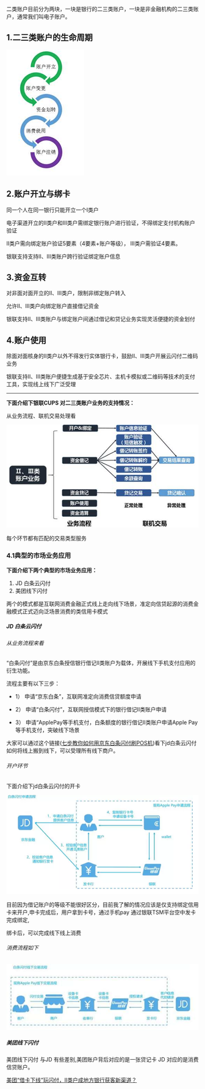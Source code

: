 二类账户目前分为两块，一块是银行的二三类账户，一块是非金融机构的二三类账户，通常我们叫电子账户。

## 1.二三类账户的生命周期

![](/assets/二三类账户生命周期.png)

## 2.账户开立与绑卡

同一个人在同一银行只能开立一个Ⅰ类户

电子渠道开立的Ⅱ类户和Ⅲ类户需绑定银行账户进行验证，不得绑定支付机构账户验证

Ⅱ类户需向绑定账户验证5要素（4要素+账户等级）， Ⅲ类户需验证4要素。

银联支持支持Ⅱ、Ⅲ类账户跨行验证绑定账户信息

## 3.资金互转

对非面对面开立的Ⅱ、Ⅲ类户，限制非绑定账户转入

允许Ⅱ、Ⅲ类户向绑定账户直接借记资金

银联支持Ⅱ、Ⅲ类账户与绑定账户间通过借记和贷记业务实现灵活便捷的资金划付

## 4.账户使用

除面对面核身的Ⅱ类户以外不得发行实体银行卡，鼓励Ⅱ、Ⅲ类户开展云闪付二维码业务

银联支持Ⅱ、Ⅲ类账户便捷生成基于安全芯片、主机卡模拟或二维码等技术的支付工具，实现线上线下广泛受理

---

**下面介绍下银联CUPS 对二三类账户业务的支持情况：**

从业务流程、联机交易处理看

![](/assets/account_biz.png)

每个环节都有匹配的交易类型服务

### 4.1**典型的市场业务应用**

**下面介绍下两个典型的市场业务应用：**

1. JD 白条云闪付 
2. 美团线下闪付

两个的模式都是互联网消费金融正式线上走向线下场景，准定向信贷起源的消费金融模式正式迈向泛场景消费的类信用卡模式

##### JD 白条云闪付

###### 从业务流程来看

“白条闪付”是由京东白条授信银行借记Ⅱ类账户为载体，开展线下手机支付应用的衍生功能。

流程主要有以下三步：

* 1） 申请“京东白条”，互联网准定向消费信贷额度申请

* 2） 申请“白条闪付”，互联网授信模式下的银行借记Ⅱ类账户申请

* 3） 申请“ApplePay等手机支付，白条额度的银行借记Ⅱ类账户申请Apple Pay等手机支付，突破线下场景

大家可以通过这个链接\([七步教你如何用京东白条闪付刷POS机](https://mp.weixin.qq.com/s?__biz=MzA3MjExMTA4Ng==&mid=2653358474&idx=1&sn=003d0db70be4d75b0d51fa3b63512d63&chksm=84f0ef0bb387661d0d866664eedc1ed6ca18d2c2e4ecbfc8aaab795f5f95476d829a84e9dae1&mpshare=1&scene=1&srcid=0609m9WvqxnJvrlrd8NNsLZm&key=ae110083100918b9bdb8299b16aec813cc15e4442a65f9122753db749ae4a091c7fb0304663fb2d7a2a55fabbb6bb0c68e82b035f4420fa7541c10b5d5c456ea8b2594055048538798e24a43cef9551a&ascene=0&uin=NDU2OTQwNTE1&devicetype=iMac+MacBookPro11%2C4+OSX+OSX+10.12.5+build%2816F73%29&version=12020810&nettype=WIFI&fontScale=100&pass_ticket=mojlvd0PTAD0dAFtbC9ZWBd5aely%2Bh1KGQoNmwSEsVcUTbgl26xEzqvWci%2B8A4Gm)\)看下jd白条云闪付如何将线上搬到线下，可以受理所有线下商户。

###### 开户环节

下面介绍下jd白条云闪付的开卡

![](/assets/jd_bt_os_pay_openacc.png)

目前因为借记账户的等级不能很好区分，目前我了解的情况应该是仅支持绑定信用卡来开户,申卡完成后，用户拿到卡号，通过手机pay 通过银联TSM平台空中发卡完成绑定,

绑卡后，可以完成线下线上消费

###### 消费流程如下

![](/assets/jd_bt_consume.jpeg)

##### 美团线下闪付

美团线下闪付 与JD 有些差别,美团账户背后对应的是一张贷记卡 JD 对应的是消费信贷账户。

[美团“借卡下线”玩闪付，II类户成地方银行获客新渠道？](http://m.mpaypass.com.cn/news/201706/06085341.html?from=timeline)

